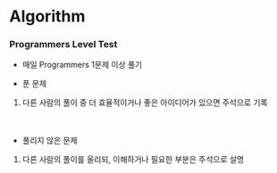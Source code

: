 # Algorithm
### Programmers Level Test
* 매일 Programmers 1문제 이상 풀기

* 푼 문제
1. 다른 사람의 풀이 중 더 효율적이거나 좋은 아이디어가 있으면 주석으로 기록<br /><br /><br />
* 풀리지 않은 문제  
1. 다른 사람의 풀이를 올리되, 이해하거나 필요한 부분은 주석으로 설명
